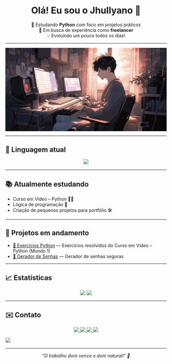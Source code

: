 <h1 align="center">Olá! Eu sou o Jhullyano 👋</h1>

<p align="center">
  🎯 Estudando <strong>Python</strong> com foco em projetos práticos<br>
  🚀 Em busca de experiência como <strong>freelancer</strong><br>
  💡 Evoluindo um pouco todos os dias!
</p>

---
<img align="center" alt="jhully" src="https://raw.githubusercontent.com/jhullyanok/jhullyanok/refs/heads/main/snowfall-lofi-new-min.gif">


---

## 🐍 Linguagem atual

<p align="center">
  <img src="https://img.shields.io/badge/-Python-3776AB?style=for-the-badge&logo=python&logoColor=white" />
</p>

---

## 📚 Atualmente estudando

- Curso em Vídeo – Python 🧑‍🏫  
- Lógica de programação 🧠  
- Criação de pequenos projetos para portfólio 🛠️

---

## 🚧 Projetos em andamento

- [📌 Exercícios Python](https://github.com/jhullyanok/Exercicios_Python) — Exercícios resolvidos do Curso em Vídeo – Python (Mundo 1)  
- [📌 Gerador de Senhas](https://github.com/jhullyanok/Gerador-Senhas) — Gerador de senhas seguras

---

## 📈 Estatísticas

<p align="center">
  <img height="170em" src="https://github-readme-stats.vercel.app/api?username=jhullyanok&show_icons=true&theme=tokyonight" />
  <img height="170em" src="https://github-readme-stats.vercel.app/api/top-langs/?username=jhullyanok&layout=compact&theme=tokyonight" />
</p>

---

## ✉️ Contato

<p align="center">
  <a href="mailto:jhullyanok@gmail.com" target="_blank" rel="noopener noreferrer">
    <img src="https://img.shields.io/badge/-Gmail-D14836?style=for-the-badge&logo=gmail&logoColor=white" />
  </a>
  <a href="https://www.linkedin.com/in/jhullyano-keviny-40a595244/" target="_blank" rel="noopener noreferrer">
    <img src="https://img.shields.io/badge/-LinkedIn-0077B5?style=for-the-badge&logo=linkedin&logoColor=white" />
  </a>
  <a href="https://www.instagram.com/jhullyano.k" target="_blank" rel="noopener noreferrer">
    <img src="https://img.shields.io/badge/-Instagram-E4405F?style=for-the-badge&logo=instagram&logoColor=white" />
  </a>
  <a href="https://github.com/jhullyanok" target="_blank" rel="noopener noreferrer">
    <img src="https://img.shields.io/badge/-GitHub-181717?style=for-the-badge&logo=github&logoColor=white" />
  </a>
</p>

  <a href="https://github.com/jhullyanok">
    <img src="https://img.shields.io/badge/-GitHub-181717?style=for-the-badge&logo=github&logoColor=white" />
  </a>
</p>

---

<p align="center">
  <i>“O trabalho duro vence o dom natural!” 💪</i>
</p>
